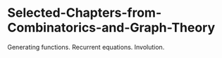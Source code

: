 # Selected-Chapters-from-Combinatorics-and-Graph-Theory
 Generating functions. Recurrent equations. Involution.
